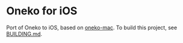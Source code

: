 # Oneko for iOS

Port of Oneko to iOS, based on [oneko-mac](https://github.com/mdonoughe/neko-mac). To build this project, see [BUILDING.md](BUILDING.md).